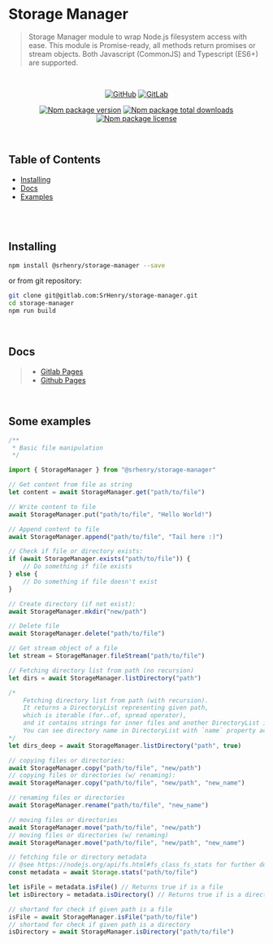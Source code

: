 # Storage Manager

> Storage Manager module to wrap Node.js filesystem access with ease. This module is Promise-ready, all methods return promises or stream objects. Both Javascript (CommonJS) and Typescript (ES6+) are supported.

<br/>
<div align="center">

[![GitHub](https://badgen.net/badge/icon/github?icon=github&label)](https://github.com/SrHenry/storage-manager)
[![GitLab](https://badgen.net/badge/icon/gitlab?icon=gitlab&label)](https://gitlab.com/SrHenry/storage-manager)

[![Npm package version](https://badgen.net/npm/v/@srhenry/storage-manager)](https://npmjs.com/package/@srhenry/storage-manager)
[![Npm package total downloads](https://badgen.net/npm/dt/@srhenry/storage-manager)](https://npmjs.com/package/@srhenry/storage-manager)
[![Npm package license](https://badgen.net/npm/license/@srhenry/storage-manager)](https://npmjs.com/package/@srhenry/storage-manager)
</div>
<br/>

## **Table of Contents**

- [Installing](#installing)
- [Docs](#docs)
- [Examples](#examples)

<br/>
<br/>

## <span id="installing"> **Installing** </span>

```bash
npm install @srhenry/storage-manager --save
```
or from git repository:
```bash
git clone git@gitlab.com:SrHenry/storage-manager.git
cd storage-manager
npm run build
```

<br/>

## <span id="docs"> **Docs** </span>
> - [Gitlab Pages](https://srhenry.gitlab.io/storage-manager)
> - [Github Pages](https://srhenry.github.io/storage-manager)

<br/>

## <span id="examples"> **Some examples** </span>

```typescript
/**
 * Basic file manipulation
 */

import { StorageManager } from "@srhenry/storage-manager"

// Get content from file as string
let content = await StorageManager.get("path/to/file")

// Write content to file
await StorageManager.put("path/to/file", "Hello World!")

// Append content to file
await StorageManager.append("path/to/file", "Tail here :)")

// Check if file or directory exists:
if (await StorageManager.exists("path/to/file")) {
    // Do something if file exists
} else {
    // Do something if file doesn't exist
}

// Create directory (if not exist):
await StorageManager.mkdir("new/path")

// Delete file
await StorageManager.delete("path/to/file")

// Get stream object of a file
let stream = StorageManager.fileStream("path/to/file")

// Fetching directory list from path (no recursion)
let dirs = await StorageManager.listDirectory("path")

/*
    Fetching directory list from path (with recursion).
    It returns a DirectoryList representing given path,
    which is iterable (for..of, spread operator),
    and it contains strings for inner files and another DirectoryList instance for each inner directory.
    You can see directory name in DirectoryList with `name` property accessor.
*/
let dirs_deep = await StorageManager.listDirectory("path", true)

// copying files or directories:
await StorageManager.copy("path/to/file", "new/path")
// copying files or directories (w/ renaming):
await StorageManager.copy("path/to/file", "new/path", "new_name")

// renaming files or directories
await StorageManager.rename("path/to/file", "new_name")

// moving files or directories
await StorageManager.move("path/to/file", "new/path")
// moving files or directories (w/ renaming)
await StorageManager.move("path/to/file", "new/path", "new_name")

// fetching file or directory metadata
// @see https://nodejs.org/api/fs.html#fs_class_fs_stats for further documentation on those metadata
const metadata = await Storage.stats("path/to/file")

let isFile = metadata.isFile() // Returns true if is a file
let isDirectory = metadata.isDirectory() // Returns true if is a directory

// shortand for check if given path is a file
isFile = await StorageManager.isFile("path/to/file")
// shortand for check if given path is a directory
isDirectory = await StorageManager.isDirectory("path/to/file")
```